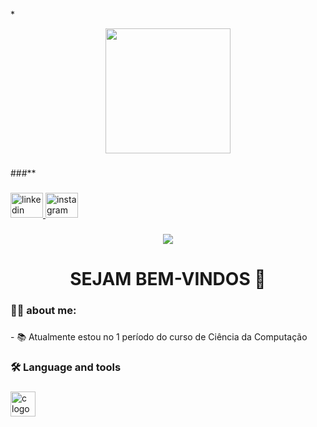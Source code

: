 *<div align="center">
  <img height="200" src="https://media0.giphy.com/media/v1.Y2lkPTc5MGI3NjExb3R0ajA0eTBsNm43MXN5N3JqbndodzQxYnFpOTk0Z2YxbXFuM25ieSZlcD12MV9pbnRlcm5hbF9naWZfYnlfaWQmY3Q9Zw/cCCWygFWkpChuiPlWi/giphy.gif"  />
</div>

###



###**

###

###

###

<div align="left">
  <a href="www.linkedin.com/in/ matheus-limatt" target="_blank">
    <img src="https://raw.githubusercontent.com/maurodesouza/profile-readme-generator/master/src/assets/icons/social/linkedin/default.svg" width="52" height="40" alt="linkedin logo"  />
  </a>
  <a href="https://www.instagram.com/math_uez_?igsh=MTlteW1sdDRsNGozMw%3D%3D&utm_source=qr" target="_blank">
    <img src="https://raw.githubusercontent.com/maurodesouza/profile-readme-generator/master/src/assets/icons/social/instagram/default.svg" width="52" height="40" alt="instagram logo"  />
  </a>
</div>

###

<div align="center">
  <img src="https://visitor-badge.laobi.icu/badge?page_id=matheus11tt.matheus11tt&"  />
</div>

###

<h1 align="center">SEJAM BEM-VINDOS 👋</h1>

###

<h3 align="left">👩‍💻  about me:</h3>

###

<p align="left">- 📚 Atualmente estou no 1 período do curso de Ciência da Computação</p>

###

<h3 align="left">🛠 Language and tools</h3>

###

<div align="left">
  <img src="https://cdn.jsdelivr.net/gh/devicons/devicon/icons/c/c-original.svg" height="40" alt="c logo"  />
</div>

###
